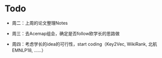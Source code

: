 # Todo

- 周二：上周的论文整理Notes

- 周三：去Acemap组会，确定是否follow欧学长的思路做

- 周四：考虑学长的idea的可行性，start coding（Key2Vec, WikiRank, 北航EMNLP18, ......）


